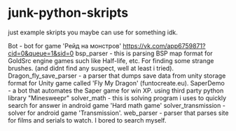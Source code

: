 # junk-python-skripts
just example skripts you maybe can use for something idk.

Bot - bot for game 'Рейд на монстров' https://vk.com/app6759871?cid=0&queue=1&sid=0
bsp_parser - this is parsing BSP map format for GoldSrc engine games such like Half-life, etc. For finding some strange brushes. (and didnt find any suspect, well at least i tried).
Dragon_fly_save_parser - a parser that dumps save data from unity storage format for Unity game called 'Fly My Dragon' (funtocreate.eu).
SaperDemo - a bot that automates the Saper game for win XP. using third party python library "Minesweepr"
solver_math - this is solving program i uses to quickly search for answer in android game 'Hard math game'
solver_transmission - solver for android game 'Transmission'.
web_parser - parser that parses site for films and serials to watch. I bored to search myself.
